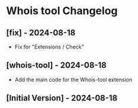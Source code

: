 # Whois tool Changelog

## [fix] - 2024-08-18

- Fix for "Extensions / Check"

## [whois-tool] - 2024-08-18

- Add the main code for the Whois-tool extension

## [Initial Version] - 2024-08-18
